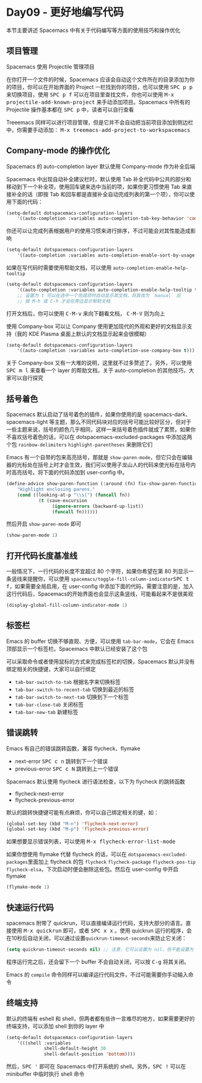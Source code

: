 # **Day09 - 更好地编写代码**

本节主要讲述 Spacemacs 中有关于代码编写等方面的使用技巧和操作优化

## 项目管理

Spacemacs 使用 Projectile 管理项目

在你打开一个文件的时候，Spacemacs 应该会自动这个文件所在的目录添加为你的项目，你可以在开始界面的 Project 一栏找到你的项目，也可以使用 <kbd>SPC p p</kbd> 来切换项目，使用 <kbd>SPC p f</kbd> 可以在项目里查找文件，你也可以使用 <kbd>M-x projectile-add-known-project</kbd> 来手动添加项目。Spacemacs 中所有的 Projectile 操作基本都在 <kbd>SPC p</kbd> 中，读者可以自行查看

Treeemacs 同样可以进行项目管理，但是它并不会自动把当前项目添加到侧边栏中，你需要手动添加： <kbd>M-x treemacs-add-project-to-workspacemacs</kbd>

## Company-mode 的操作优化

Spacemacs 的 auto-completion layer 默认使用 Company-mode 作为补全后端

Spacemacs 中出现自动补全建议栏时，默认使用 Tab 补全代码中公共的部分和移动到下一个补全项，使用回车键来选中当前的项，如果你更习惯使用 Tab 来直接补全的话（即按 Tab 和回车都是直接补全自动完成列表的第一个项），你可以使用下面的代码：

```lisp
(setq-default dotspacemacs-configuration-layers
    '((auto-completion :variables auto-completion-tab-key-behavior 'complete)))
```

你还可以让完成列表根据用户的使用习惯来进行排序，不过可能会对其性能造成影响

```lisp
(setq-default dotspacemacs-configuration-layers
    '((auto-completion :variables auto-completion-enable-sort-by-usage t)))
```

如果在写代码时需要使用帮助文档，可以使用 `auto-completion-enable-help-tooltip`

```lisp
(setq-default dotspacemacs-configuration-layers
    '((auto-completion :variables auto-completion-enable-help-tooltip t)))
    ;; 设置为 t 可以在选中一个完成项时自动显示其文档，将其改为 `manual` 后
    ;; 按 M-h 或 C-h 才会在旁边显示帮助文档
```

打开文档后，你可以使用 <kbd>C-M-v</kbd> 来向下翻看文档， <kbd>C-M-V</kbd> 则为向上

使用 Company-box 可以让 Company 使用更加现代的外观和更好的文档显示支持（我的 KDE Plasma 桌面上默认的文档显示起来会很模糊）

```lisp
(setq-default dotspacemacs-configuration-layers
    '((auto-completion :variables auto-completion-use-company-box t)))
```

关于 Company-box 又有一大堆的说明，这里就不过多赘述了。另外，可以使用 <kbd>SPC m l</kbd> 来查看一个 layer 的帮助文档，关于 auto-completion 的其他技巧，大家可以自行探究

## 括号着色

Spacemacs 默认启动了括号着色的插件，如果你使用的是 spacemacs-dark、spacemacs-light 等主题，那么不同代码块对应的括号可能比较好区分，但对于一些主题来说，括号的颜色几乎相同，这样一来括号着色插件就成了累赘。如果你不喜欢括号着色的话，可以在 dotspacemacs-excluded-packages 中添加这两个包 `rainbow-delimiters` `highlight-parentheses` 来删除它们

Emacs 有一个自带的包来高亮括号，那就是 `show-paren-mode`，但它只会在编辑器的光标处在括号上时才会生效，我们可以使用子龙山人的代码来使光标在括号内时高亮括号。将下面的代码添加到 user-config 中。

```lisp
(define-advice show-paren-function (:around (fn) fix-show-paren-function)
    "Highlight enclosing parens."
    (cond ((looking-at-p "\\s(") (funcall fn))
	        (t (save-excursion
	             (ignore-errors (backward-up-list))
	             (funcall fn))))))
```

然后开启 `show-paren-mode` 即可

```lisp
(show-paren-mode 1)
```

## 打开代码长度基准线

一般情况下，一行代码的长度不宜超过 80 个字符，如果你希望在第 80 列显示一条竖线来提醒你，可以使用 `spacemacs/toggle-fill-column-indicator`<kbd>SPC t f</kbd>，如果需要全局启用，在 user-config 中添加下面的代码，需要注意的是，加入这行代码后，Spacemacs的开始界面也会显示这条竖线，可能看起来不是很美观

```lisp
(display-global-fill-column-indicator-mode 1)
```

## 标签栏

Emacs 的 buffer 切换不够直观、方便，可以使用 `tab-bar-mode`，它会在 Emacs 顶部显示一个标签栏。Spacemacs 中默认已经安装了这个包

可以采取命令或者使用鼠标的方式来完成标签栏的切换，Spacemacs 默认并没有绑定相关的快捷键，大家可以自行绑定

- `tab-bar-switch-to-tab` 根据名字来切换标签
- `tab-bar-switch-to-recent-tab` 切换到最近的标签
- `tab-bar-switch-to-next-tab` 切换到下一个标签
- `tab-bar-close-tab` 关闭标签
- `tab-bar-new-tab` 新建标签

## 错误跳转

Emacs 有自己的错误跳转函数，兼容 flycheck、flymake

- next-error <kbd>SPC c n</kbd> 跳转到下一个错误
- previous-error <kbd>SPC c N</kbd> 跳转到上一个错误

Spacemacs 默认使用 flycheck 进行语法检查，以下为 flycheck 的跳转函数

- flycheck-next-error
- flycheck-previous-error

默认的跳转快捷键可能有点麻烦，你可以自己绑定相关的键，如：

```lisp
(global-set-key (kbd "M-n") 'flycheck-next-error)
(global-set-key (kbd "M-p") 'flycheck-previous-error)
```

如果想要显示错误列表，可以使用 <kbd>M-x flycheck-error-list-mode</kbd>

如果你想使用 flymake 代替 flycheck 的话，可以在 `dotspacemacs-excluded-packages`里面加上 flycheck 的包 `flycheck` `flycheck-package` `flycheck-pos-tip` `flycheck-elsa`，下次启动时便会删除这些包。然后在 user-config 中开启 flymake

```lisp
(flymake-mode 1)
```

## 快速运行代码

spacemacs 附带了 quickrun，可以直接编译运行代码，支持大部分的语言。直接使用 <kbd>M-x quickrun</kbd> 即可，或者 <kbd>SPC x x</kbd> 。使用 quickrun 运行的程序，会在10秒后自动关闭，可以通过设置`quickrun-timeout-seconds`来防止它关闭：

```lisp
(setq quickrun-timeout-seconds nil) ;; 注意，它可以设置为 nil，但不能设置为 0！
```

程序运行完之后，还会留下一个 buffer 不会自动关闭，可以按 <kbd>C-g</kbd> 将其关闭。

Emacs 的 `compile` 命令同样可以编译运行代码文件，不过可能需要你手动输入命令

## 终端支持

默认的终端有 eshell 和 shell，但两者都有些许一言难尽的地方，如果需要更好的终端支持，可以添加 shell 到你的 layer 中

```lisp
(setq-default dotspacemacs-configuration-layers
    '(((shell :variables
              shell-default-height 30
              shell-default-position 'bottom))))
```

然后，<kbd>SPC '</kbd> 即可在 Spacemacs 中打开系统的 shell。另外，<kbd>SPC !</kbd> 可以在 minibuffer 中临时执行 shell 命令

